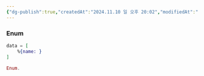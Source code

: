```yaml
---
{"dg-publish":true,"createdAt":"2024.11.10 일 오후 20:02","modifiedAt":"2025.01.10 금 오후 12:56","tags":[],"permalink":"/Dev/elixir/deep dive into module/","dgPassFrontmatter":true}
---
```



### Enum

```elixir
data = [
	%{name: }
]

Enum.
```
